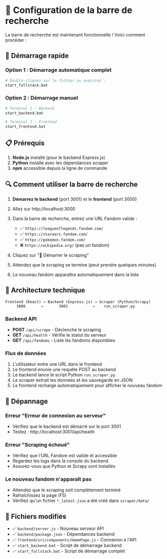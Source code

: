 # 🔧 Configuration de la barre de recherche

La barre de recherche est maintenant fonctionnelle ! Voici comment procéder :

## 🚀 Démarrage rapide

### Option 1 : Démarrage automatique complet
```bash
# Double-cliquez sur le fichier ou exécutez :
start_fullstack.bat
```

### Option 2 : Démarrage manuel
```bash
# Terminal 1 : Backend
start_backend.bat

# Terminal 2 : Frontend  
start_frontend.bat
```

## 📋 Prérequis

1. **Node.js** installé (pour le backend Express.js)
2. **Python** installé avec les dépendances scraper
3. **npm** accessible depuis la ligne de commande

## 🔍 Comment utiliser la barre de recherche

1. **Démarrez le backend** (port 3001) et le **frontend** (port 3000)
2. Allez sur http://localhost:3000
3. Dans la barre de recherche, entrez une URL Fandom valide :
   - ✅ `https://leagueoflegends.fandom.com/`
   - ✅ `https://starwars.fandom.com/`
   - ✅ `https://pokemon.fandom.com/`
   - ❌ `https://wikipedia.org/` (pas un fandom)

4. Cliquez sur "🎯 Démarrer le scraping"
5. Attendez que le scraping se termine (peut prendre quelques minutes)
6. Le nouveau fandom apparaîtra automatiquement dans la liste

## 🔧 Architecture technique

```
Frontend (React) → Backend (Express.js) → Scraper (Python/Scrapy)
     3000       →       3001           →    run_scraper.py
```

### Backend API

- **POST** `/api/scrape` - Déclenche le scraping
- **GET** `/api/health` - Vérifie le statut du serveur  
- **GET** `/api/fandoms` - Liste les fandoms disponibles

### Flux de données

1. L'utilisateur entre une URL dans le frontend
2. Le frontend envoie une requête POST au backend
3. Le backend lance le script Python `run_scraper.py`
4. Le scraper extrait les données et les sauvegarde en JSON
5. Le frontend recharge automatiquement pour afficher le nouveau fandom

## 🐛 Dépannage

### Erreur "Erreur de connexion au serveur"
- Vérifiez que le backend est démarré sur le port 3001
- Testez : http://localhost:3001/api/health

### Erreur "Scraping échoué"
- Vérifiez que l'URL Fandom est valide et accessible
- Regardez les logs dans la console du backend
- Assurez-vous que Python et Scrapy sont installés

### Le nouveau fandom n'apparaît pas
- Attendez que le scraping soit complètement terminé
- Rafraîchissez la page (F5)
- Vérifiez qu'un fichier `*_latest.json` a été créé dans `scraper/data/`

## 📁 Fichiers modifiés

- ✅ `backend/server.js` - Nouveau serveur API
- ✅ `backend/package.json` - Dépendances backend
- ✅ `frontend/src/components/HomePage.js` - Connexion à l'API
- ✅ `start_backend.bat` - Script de démarrage backend
- ✅ `start_fullstack.bat` - Script de démarrage complet
